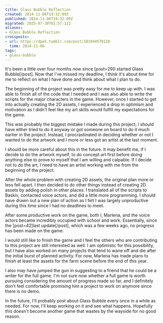 ```yaml
---
title: Glass Bubble Reflection
created: 2014-11-06T19:32:09Z
published: 2014-11-06T19:32:09Z
migrated: 2025-07-30T02:57:12Z
aliases:
- Glass Bubble Reflection
crossposts:
- url: https://dpek.tumblr.com/post/101944570128
  time: 2014-11-06
tags:
- glass-bubble
---
```


It's been a little over four months now since [post=29]I started Glass Bubble[/post]. Now that I've missed my deadline, I think it's about time for me to reflect on what I have done and think about what I plan to do.

The beginning of the project was pretty easy for me to keep up with. I was able to finish all of the code that I needed and I was also able to write the scripts for the major characters in the game. However, once I started to get into actually creating the 2D assets, I experienced a drop in optimism and motivation as I didn't feel like my art skills would fulfill my expectations for the game.

This was probably the biggest mistake I made during this project; I should have either tried to do it anyway or got someone on board to do it much earlier in the project. Instead, I procrastinated in deciding whether or not I wanted to do the artwork and I more or less got an artist at the last moment.

I should be more careful about this in the future. It may benefit me, if I decide to do the artwork myself, to do concept art first before doing anything else to prove to myself that I am willing and calpable. If I decide not to do the art, I need to have an artist working with me from the beginning of the project.

After the whole problem with creating 2D assets, the original plan more or less fell apart. I then decided to do other things instead of creating 2D assets by adding polish in other places. I translated all of the scripts to Baskiv, contacted voice actors, and did a little more programming. I should have drawn out a new plan of action as I felt I was largely unproductive during this time since I had no deadlines to meet.

After some productive work on the game, both I, Marlena, and the voice actors became incredibly occupied with school and work. Essentially, since the [post=42]last update[/post], which was a few weeks ago, no progress has been made on the game.

I would still like to finish the game and I feel the others who are contributing to this project are still interested as well. I am optimistic for this possibility, but I have also worked on many projects that tend to wane off and die after the initial burst of planned activity. For now, Marlena has made plans to finish at least the assets for the farm scene before the end of this year.

I also may have jumped the gun in suggesting to a friend that he could be a writer for the full game. I'm not sure now whether a full game is worth pursuing considering the amount of progress made so far, and I definitely don't feel comfortable promising him a project to work on anymore since there is no demo.

In the future, I'll probably post about Glass Bubble every once in a while as needed. For now, I'll keep working on it and see what happens. Hopefully this doesn't become another game that wastes by the wayside for no good reason.
